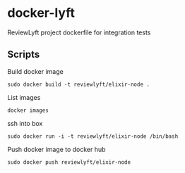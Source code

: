 # docker-lyft
ReviewLyft project dockerfile for integration tests

## Scripts 

Build docker image
```shell
sudo docker build -t reviewlyft/elixir-node .
```

List images
```shell
docker images
```

ssh into box
```shell
sudo docker run -i -t reviewlyft/elixir-node /bin/bash
```

Push docker image to docker hub
```shell
sudo docker push reviewlyft/elixir-node
```
